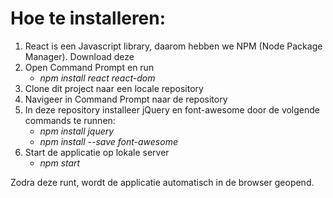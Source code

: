 # Hoe te installeren:

1. React is een Javascript library, daarom hebben we NPM (Node Package Manager). Download deze
2. Open Command Prompt en run 
   * _npm install react react-dom_
3. Clone dit project naar een locale repository
4. Navigeer in Command Prompt naar de repository
5. In deze repository installeer jQuery en font-awesome door de volgende commands te runnen:
    * _npm install jquery_
    * _npm install --save font-awesome_
6. Start de applicatie op lokale server 
   * _npm start_

Zodra deze runt, wordt de applicatie automatisch in de browser geopend.

